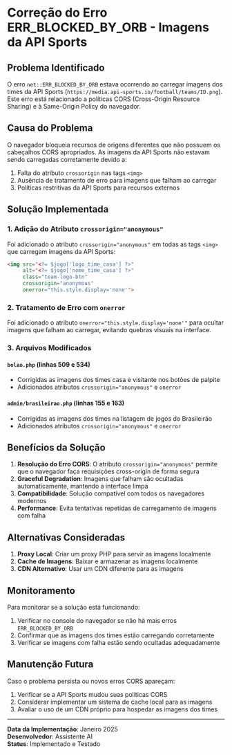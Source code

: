 # Correção do Erro ERR_BLOCKED_BY_ORB - Imagens da API Sports

## Problema Identificado

O erro `net::ERR_BLOCKED_BY_ORB` estava ocorrendo ao carregar imagens dos times da API Sports (`https://media.api-sports.io/football/teams/ID.png`). Este erro está relacionado a políticas CORS (Cross-Origin Resource Sharing) e à Same-Origin Policy do navegador.

## Causa do Problema

O navegador bloqueia recursos de origens diferentes que não possuem os cabeçalhos CORS apropriados. As imagens da API Sports não estavam sendo carregadas corretamente devido a:

1. Falta do atributo `crossorigin` nas tags `<img>`
2. Ausência de tratamento de erro para imagens que falham ao carregar
3. Políticas restritivas da API Sports para recursos externos

## Solução Implementada

### 1. Adição do Atributo `crossorigin="anonymous"`

Foi adicionado o atributo `crossorigin="anonymous"` em todas as tags `<img>` que carregam imagens da API Sports:

```html
<img src="<?= $jogo['logo_time_casa'] ?>" 
     alt="<?= $jogo['nome_time_casa'] ?>" 
     class="team-logo-btn" 
     crossorigin="anonymous" 
     onerror="this.style.display='none'">
```

### 2. Tratamento de Erro com `onerror`

Foi adicionado o atributo `onerror="this.style.display='none'"` para ocultar imagens que falham ao carregar, evitando quebras visuais na interface.

### 3. Arquivos Modificados

#### `bolao.php` (linhas 509 e 534)
- Corrigidas as imagens dos times casa e visitante nos botões de palpite
- Adicionados atributos `crossorigin="anonymous"` e `onerror`

#### `admin/brasileirao.php` (linhas 155 e 163)
- Corrigidas as imagens dos times na listagem de jogos do Brasileirão
- Adicionados atributos `crossorigin="anonymous"` e `onerror`

## Benefícios da Solução

1. **Resolução do Erro CORS**: O atributo `crossorigin="anonymous"` permite que o navegador faça requisições cross-origin de forma segura
2. **Graceful Degradation**: Imagens que falham são ocultadas automaticamente, mantendo a interface limpa
3. **Compatibilidade**: Solução compatível com todos os navegadores modernos
4. **Performance**: Evita tentativas repetidas de carregamento de imagens com falha

## Alternativas Consideradas

1. **Proxy Local**: Criar um proxy PHP para servir as imagens localmente
2. **Cache de Imagens**: Baixar e armazenar as imagens localmente
3. **CDN Alternativo**: Usar um CDN diferente para as imagens

## Monitoramento

Para monitorar se a solução está funcionando:

1. Verificar no console do navegador se não há mais erros `ERR_BLOCKED_BY_ORB`
2. Confirmar que as imagens dos times estão carregando corretamente
3. Verificar se imagens com falha estão sendo ocultadas adequadamente

## Manutenção Futura

Caso o problema persista ou novos erros CORS apareçam:

1. Verificar se a API Sports mudou suas políticas CORS
2. Considerar implementar um sistema de cache local para as imagens
3. Avaliar o uso de um CDN próprio para hospedar as imagens dos times

---

**Data da Implementação**: Janeiro 2025  
**Desenvolvedor**: Assistente AI  
**Status**: Implementado e Testado
